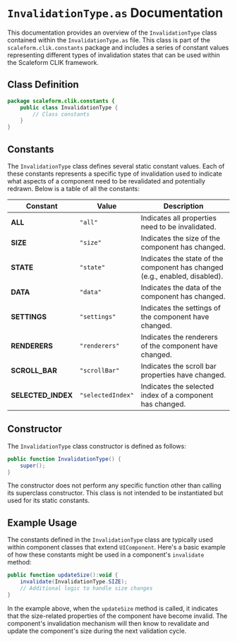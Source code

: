 # `InvalidationType.as` Documentation

This documentation provides an overview of the `InvalidationType` class contained within the `InvalidationType.as` file. This class is part of the `scaleform.clik.constants` package and includes a series of constant values representing different types of invalidation states that can be used within the Scaleform CLIK framework.

## Class Definition

```actionscript
package scaleform.clik.constants {
    public class InvalidationType {
        // Class constants
    }
}
```

## Constants

The `InvalidationType` class defines several static constant values. Each of these constants represents a specific type of invalidation used to indicate what aspects of a component need to be revalidated and potentially redrawn. Below is a table of all the constants:

| Constant         | Value            | Description                       |
|------------------|------------------|-----------------------------------|
| **ALL**          | `"all"`          | Indicates all properties need to be invalidated. |
| **SIZE**         | `"size"`         | Indicates the size of the component has changed. |
| **STATE**        | `"state"`        | Indicates the state of the component has changed (e.g., enabled, disabled). |
| **DATA**         | `"data"`         | Indicates the data of the component has changed. |
| **SETTINGS**     | `"settings"`     | Indicates the settings of the component have changed. |
| **RENDERERS**    | `"renderers"`    | Indicates the renderers of the component have changed. |
| **SCROLL_BAR**   | `"scrollBar"`    | Indicates the scroll bar properties have changed. |
| **SELECTED_INDEX** | `"selectedIndex"` | Indicates the selected index of a component has changed. |

## Constructor

The `InvalidationType` class constructor is defined as follows:

```actionscript
public function InvalidationType() {
    super();
}
```

The constructor does not perform any specific function other than calling its superclass constructor. This class is not intended to be instantiated but used for its static constants.

## Example Usage

The constants defined in the `InvalidationType` class are typically used within component classes that extend `UIComponent`. Here's a basic example of how these constants might be used in a component's `invalidate` method:

```actionscript
public function updateSize():void {
    invalidate(InvalidationType.SIZE);
    // Additional logic to handle size changes
}
```

In the example above, when the `updateSize` method is called, it indicates that the size-related properties of the component have become invalid. The component's invalidation mechanism will then know to revalidate and update the component's size during the next validation cycle.

